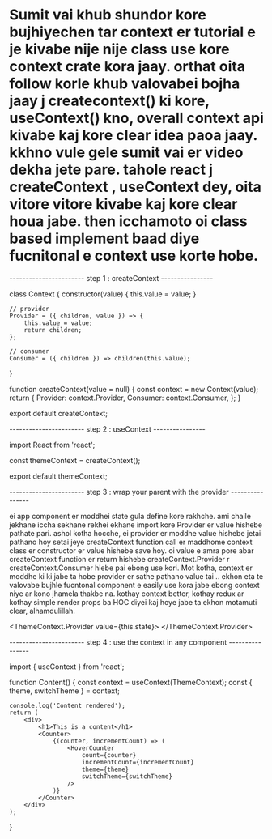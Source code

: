 # Sumit vai khub shundor kore bujhiyechen tar context er tutorial e je kivabe nije nije class use kore context crate kora jaay. orthat oita follow korle khub valovabei bojha jaay j createcontext() ki kore, useContext() kno, overall context api kivabe kaj kore clear idea paoa jaay. kkhno vule gele sumit vai er video dekha jete pare. tahole react j createContext , useContext dey, oita vitore vitore kivabe kaj kore clear houa jabe. then icchamoto oi class based implement baad diye fucnitonal e context use korte hobe.

----------------------- step 1 : createContext ----------------

class Context {
constructor(value) {
this.value = value;
}

    // provider
    Provider = ({ children, value }) => {
        this.value = value;
        return children;
    };

    // consumer
    Consumer = ({ children }) => children(this.value);

}

function createContext(value = null) {
const context = new Context(value);
return {
Provider: context.Provider,
Consumer: context.Consumer,
};
}

export default createContext;

----------------------- step 2 : useContext ----------------

import React from 'react';

const themeContext = createContext();

export default themeContext;

----------------------- step 3 : wrap your parent with the provider ----------------

ei app component er moddhei state gula define kore rakhche. ami chaile jekhane iccha sekhane rekhei ekhane import kore Provider er value hishebe pathate pari. ashol kotha hocche, ei provider er moddhe value hishebe jetai pathano hoy setai jeye createContext function call er maddhome context class er constructor er value hishebe save hoy. oi value e amra pore abar createContext function er return hishebe createContext.Provider r createContext.Consumer hiebe pai ebong use kori. Mot kotha, context er moddhe ki ki jabe ta hobe provider er sathe pathano value tai .. ekhon eta te valovabe bujhle fucntonal component e easily use kora jabe ebong context niye ar kono jhamela thakbe na. kothay context better, kothay redux ar kothay simple render props ba HOC diyei kaj hoye jabe ta ekhon motamuti clear, alhamdulillah.

<ThemeContext.Provider value={this.state}>
<App />
</ThemeContext.Provider>

----------------------- step 4 : use the context in any component ----------------

import { useContext } from 'react';

function Content() {
const context = useContext(ThemeContext);
const { theme, switchTheme } = context;

    console.log('Content rendered');
    return (
        <div>
            <h1>This is a content</h1>
            <Counter>
                {(counter, incrementCount) => (
                    <HoverCounter
                        count={counter}
                        incrementCount={incrementCount}
                        theme={theme}
                        switchTheme={switchTheme}
                    />
                )}
            </Counter>
        </div>
    );

}
